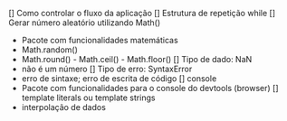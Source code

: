 [] Como controlar o fluxo da aplicação
[] Estrutura de repetição while
[] Gerar número aleatório utilizando Math()

- Pacote com funcionalidades matemáticas
- Math.random()
- Math.round() - Math.ceil() - Math.floor() [] Tipo de dado: NaN
- não é um número [] Tipo de erro: SyntaxError
- erro de sintaxe; erro de escrita de código [] console
- Pacote com funcionalidades para o console do devtools (browser) [] template literals ou template strings
- interpolação de dados
